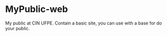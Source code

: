 # MyPublic-web
My public at CIN UFPE. Contain a basic site, you can use with a base for do your public.

